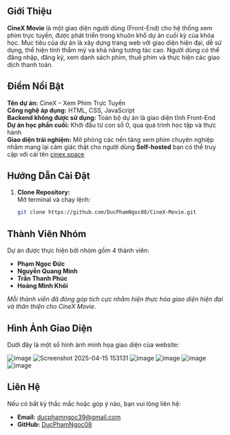 ## Giới Thiệu

**CineX Movie** là một giao diện người dùng (Front-End) cho hệ thống xem phim trực tuyến, được phát triển trong khuôn khổ dự án cuối kỳ của khóa học. Mục tiêu của dự án là xây dựng trang web với giao diện hiện đại, dễ sử dụng, thể hiện tính thẩm mỹ và khả năng tương tác cao. Người dùng có thể đăng nhập, đăng ký, xem danh sách phim, thuê phim và thực hiện các giao dịch thanh toán.

## Điểm Nổi Bật
**Tên dự án:** CineX – Xem Phim Trực Tuyến  
**Công nghệ áp dụng:** HTML, CSS, JavaScript  
**Backend không được sử dụng:** Toàn bộ dự án là giao diện tĩnh Front-End  
**Dự án học phần cuối:** Khởi đầu từ con số 0, qua quá trình học tập và thực hành  
**Giao diện trải nghiệm:** Mô phỏng các nền tảng xem phim chuyên nghiệp nhằm mang lại cảm giác thật cho người dùng
**Self-hosted** bạn có thể truy cập với cái tên [cinex.space](https://cinex.space/)


## Hướng Dẫn Cài Đặt

1. **Clone Repository:**  
   Mở terminal và chạy lệnh:  
   ```bash
   git clone https://github.com/DucPhamNgoc08/CineX-Movie.git


## Thành Viên Nhóm

Dự án được thực hiện bởi nhóm gồm 4 thành viên:
- **Phạm Ngọc Đức**
- **Nguyễn Quang Minh**
- **Trần Thanh Phúc**
- **Hoàng Minh Khôi**

*Mỗi thành viên đã đóng góp tích cực nhằm hiện thực hóa giao diện hiện đại và thân thiện cho CineX Movie.*
## Hình Ảnh Giao Diện

Dưới đây là một số hình ảnh minh họa giao diện của website:

![image](https://github.com/user-attachments/assets/b9a620cf-c02a-42f9-9667-d571463e7533)
![Screenshot 2025-04-15 153131](https://github.com/user-attachments/assets/c6c37c14-e000-4b07-8ad4-720da0ab2d68)
![image](https://github.com/user-attachments/assets/e756a6c2-72f4-43f7-8b9f-d327c53d28ba)
![image](https://github.com/user-attachments/assets/879965ea-d095-41ed-ba0d-691fdf182ffc)
![image](https://github.com/user-attachments/assets/69d992b0-4883-41dd-be22-d1789f05163a)
![image](https://github.com/user-attachments/assets/9f588d60-fb6a-4e55-8231-26d8a3e9a4fa)

## Liên Hệ

Nếu có bất kỳ thắc mắc hoặc góp ý nào, bạn vui lòng liên hệ:
- **Email:** [ducphamngoc39@gmail.com](mailto:your-email@example.com)
- **GitHub:** [DucPhamNgoc08](https://github.com/DucPhamNgoc08)

